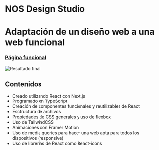 # NOS Design Studio

# Adaptación de un diseño web a una web funcional

### [Página funcional](https://morenno.net/demoWebs/nos/)

![Resultado final](https://morenno.es/db/mock/nos.png)

## Contenidos

- Creado utilizando React con Next.js
- Programado en TypeScript
- Creación de componentes funcionales y reutilizables de React
- Esctructura de archivos
- Propiedades de CSS generales y uso de flexbox
- Uso de TailwindCSS
- Animaciones con Framer Motion
- Uso de media queries para hacer una web apta para todos los dispositivos (responsive)
- Uso de librerías de React como React-icons

